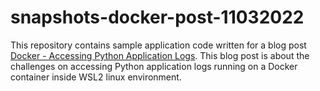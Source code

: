 # snapshots-docker-post-11032022
This repository contains sample application code written for a blog post [Docker - Accessing Python Application Logs](https://hassaanbinaslam.github.io/myblog/docker/python/2022/03/11/docker-app-logs.html).
This blog post is about the challenges on accessing Python application logs running on a Docker container inside WSL2 linux environment.
